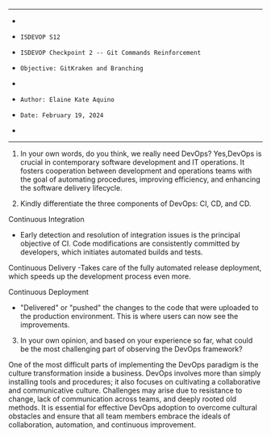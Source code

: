 **********************************************************************
*
*     ISDEVOP S12
*     ISDEVOP Checkpoint 2 -- Git Commands Reinforcement
*     Objective: GitKraken and Branching
*     
*     Author: Elaine Kate Aquino
*     Date: February 19, 2024
*     
**********************************************************************
1. In your own words, do you think, we really need DevOps?
Yes,DevOps is crucial in contemporary software development and IT operations. It fosters cooperation between development and operations teams with the goal of automating procedures, improving efficiency, and enhancing the software delivery lifecycle. 

2. Kindly differentiate the three components of DevOps: CI, CD, and CD.

Continuous Integration
- Early detection and resolution of integration issues is the principal objective of CI. Code modifications are consistently committed by developers, which initiates automated builds and tests. 

Continuous Delivery 
-Takes care of the fully automated release deployment, which speeds up the development process even more.

Continuous Deployment
- "Delivered" or "pushed" the changes to the code that were uploaded to the production environment. This is where users can now see the improvements.

3. In your own opinion, and based on your experience so far, what could be the most challenging part of observing the DevOps framework?

One of the most difficult parts of implementing the DevOps paradigm is the culture transformation inside a business. DevOps involves more than simply installing tools and procedures; it also focuses on cultivating a collaborative and communicative culture. Challenges may arise due to resistance to change, lack of communication across teams, and deeply rooted old methods. It is essential for effective DevOps adoption to overcome cultural obstacles and ensure that all team members embrace the ideals of collaboration, automation, and continuous improvement. 